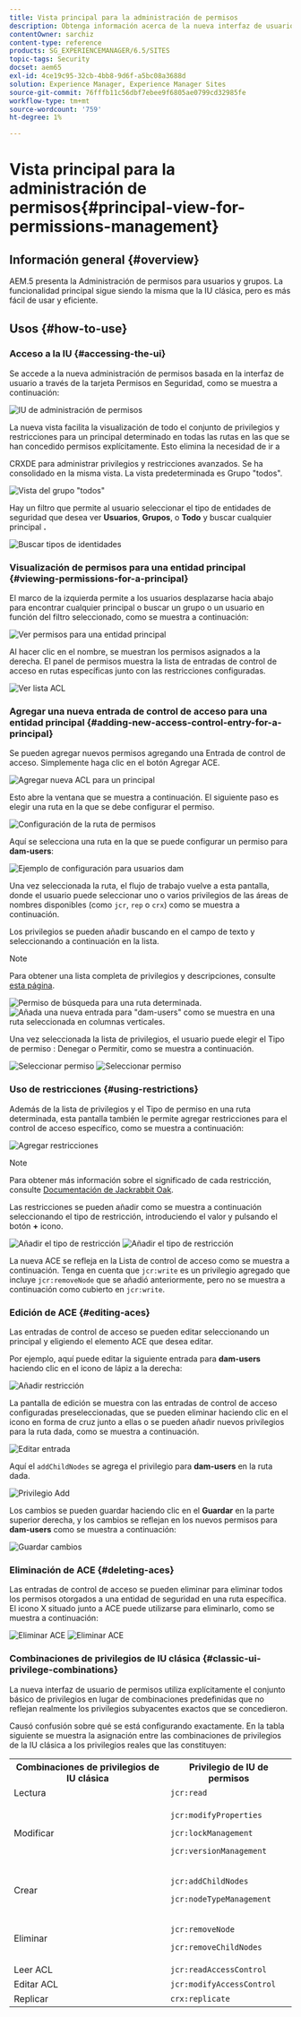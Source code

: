 ```yaml
---
title: Vista principal para la administración de permisos
description: Obtenga información acerca de la nueva interfaz de usuario táctil que facilita la administración de permisos.
contentOwner: sarchiz
content-type: reference
products: SG_EXPERIENCEMANAGER/6.5/SITES
topic-tags: Security
docset: aem65
exl-id: 4ce19c95-32cb-4bb8-9d6f-a5bc08a3688d
solution: Experience Manager, Experience Manager Sites
source-git-commit: 76fffb11c56dbf7ebee9f6805ae0799cd32985fe
workflow-type: tm+mt
source-wordcount: '759'
ht-degree: 1%

---
```



# Vista principal para la administración de permisos{#principal-view-for-permissions-management}

## Información general {#overview}

AEM.5 presenta la Administración de permisos para usuarios y grupos. La funcionalidad principal sigue siendo la misma que la IU clásica, pero es más fácil de usar y eficiente.

## Usos {#how-to-use}

### Acceso a la IU {#accessing-the-ui}

Se accede a la nueva administración de permisos basada en la interfaz de usuario a través de la tarjeta Permisos en Seguridad, como se muestra a continuación:

![IU de administración de permisos](assets/screen_shot_2019-03-17at63333pm.png)

La nueva vista facilita la visualización de todo el conjunto de privilegios y restricciones para un principal determinado en todas las rutas en las que se han concedido permisos explícitamente. Esto elimina la necesidad de ir a

CRXDE para administrar privilegios y restricciones avanzados. Se ha consolidado en la misma vista. La vista predeterminada es Grupo &quot;todos&quot;.

![Vista del grupo &quot;todos&quot;](assets/unu-1.png)

Hay un filtro que permite al usuario seleccionar el tipo de entidades de seguridad que desea ver **Usuarios**, **Grupos**, o **Todo** y buscar cualquier principal **.**

![Buscar tipos de identidades](assets/image2019-3-20_23-52-51.png)

### Visualización de permisos para una entidad principal {#viewing-permissions-for-a-principal}

El marco de la izquierda permite a los usuarios desplazarse hacia abajo para encontrar cualquier principal o buscar un grupo o un usuario en función del filtro seleccionado, como se muestra a continuación:

![Ver permisos para una entidad principal](assets/doi-1.png)

Al hacer clic en el nombre, se muestran los permisos asignados a la derecha. El panel de permisos muestra la lista de entradas de control de acceso en rutas específicas junto con las restricciones configuradas.

![Ver lista ACL](assets/trei-1.png)

### Agregar una nueva entrada de control de acceso para una entidad principal {#adding-new-access-control-entry-for-a-principal}

Se pueden agregar nuevos permisos agregando una Entrada de control de acceso. Simplemente haga clic en el botón Agregar ACE.

![Agregar nueva ACL para un principal](assets/patru.png)

Esto abre la ventana que se muestra a continuación. El siguiente paso es elegir una ruta en la que se debe configurar el permiso.

![Configuración de la ruta de permisos](assets/cinci-1.png)

Aquí se selecciona una ruta en la que se puede configurar un permiso para **dam-users**:

![Ejemplo de configuración para usuarios dam](assets/sase-1.png)

Una vez seleccionada la ruta, el flujo de trabajo vuelve a esta pantalla, donde el usuario puede seleccionar uno o varios privilegios de las áreas de nombres disponibles (como `jcr`, `rep` o `crx`) como se muestra a continuación.

Los privilegios se pueden añadir buscando en el campo de texto y seleccionando a continuación en la lista.

>[!NOTE]
>
>Para obtener una lista completa de privilegios y descripciones, consulte [esta página](/help/sites-administering/user-group-ac-admin.md#access-right-management).

![Permiso de búsqueda para una ruta determinada.](assets/image2019-3-21_0-5-47.png) ![Añada una nueva entrada para &quot;dam-users&quot; como se muestra en una ruta seleccionada en columnas verticales.](assets/image2019-3-21_0-6-53.png)

Una vez seleccionada la lista de privilegios, el usuario puede elegir el Tipo de permiso : Denegar o Permitir, como se muestra a continuación.

![Seleccionar permiso](assets/screen_shot_2019-03-17at63938pm.png) ![Seleccionar permiso](assets/screen_shot_2019-03-17at63947pm.png)

### Uso de restricciones {#using-restrictions}

Además de la lista de privilegios y el Tipo de permiso en una ruta determinada, esta pantalla también le permite agregar restricciones para el control de acceso específico, como se muestra a continuación:

![Agregar restricciones](assets/image2019-3-21_1-4-14.png)

>[!NOTE]
>
>Para obtener más información sobre el significado de cada restricción, consulte [Documentación de Jackrabbit Oak](https://jackrabbit.apache.org/oak/docs/security/authorization/restriction.html).

Las restricciones se pueden añadir como se muestra a continuación seleccionando el tipo de restricción, introduciendo el valor y pulsando el botón **+** icono.

![Añadir el tipo de restricción](assets/sapte-1.png) ![Añadir el tipo de restricción](assets/opt-1.png)

La nueva ACE se refleja en la Lista de control de acceso como se muestra a continuación. Tenga en cuenta que `jcr:write` es un privilegio agregado que incluye `jcr:removeNode` que se añadió anteriormente, pero no se muestra a continuación como cubierto en `jcr:write`.

### Edición de ACE {#editing-aces}

Las entradas de control de acceso se pueden editar seleccionando un principal y eligiendo el elemento ACE que desea editar.

Por ejemplo, aquí puede editar la siguiente entrada para **dam-users** haciendo clic en el icono de lápiz a la derecha:

![Añadir restricción](assets/image2019-3-21_0-35-39.png)

La pantalla de edición se muestra con las entradas de control de acceso configuradas preseleccionadas, que se pueden eliminar haciendo clic en el icono en forma de cruz junto a ellas o se pueden añadir nuevos privilegios para la ruta dada, como se muestra a continuación.

![Editar entrada](assets/noua-1.png)

Aquí el `addChildNodes` se agrega el privilegio para **dam-users** en la ruta dada.

![Privilegio Add](assets/image2019-3-21_0-45-35.png)

Los cambios se pueden guardar haciendo clic en el **Guardar** en la parte superior derecha, y los cambios se reflejan en los nuevos permisos para **dam-users** como se muestra a continuación:

![Guardar cambios](assets/zece-1.png)

### Eliminación de ACE {#deleting-aces}

Las entradas de control de acceso se pueden eliminar para eliminar todos los permisos otorgados a una entidad de seguridad en una ruta específica. El icono X situado junto a ACE puede utilizarse para eliminarlo, como se muestra a continuación:

![Eliminar ACE](assets/image2019-3-21_0-53-19.png) ![Eliminar ACE](assets/unspe.png)

### Combinaciones de privilegios de IU clásica {#classic-ui-privilege-combinations}

La nueva interfaz de usuario de permisos utiliza explícitamente el conjunto básico de privilegios en lugar de combinaciones predefinidas que no reflejan realmente los privilegios subyacentes exactos que se concedieron.

Causó confusión sobre qué se está configurando exactamente. En la tabla siguiente se muestra la asignación entre las combinaciones de privilegios de la IU clásica a los privilegios reales que las constituyen:

<table>
 <tbody>
  <tr>
   <th>Combinaciones de privilegios de IU clásica</th>
   <th>Privilegio de IU de permisos</th>
  </tr>
  <tr>
   <td>Lectura</td>
   <td><code>jcr:read</code></td>
  </tr>
  <tr>
   <td>Modificar</td>
   <td><p><code>jcr:modifyProperties</code></p> <p><code>jcr:lockManagement</code></p> <p><code>jcr:versionManagement</code></p> </td>
  </tr>
  <tr>
   <td>Crear</td>
   <td><p><code>jcr:addChildNodes</code></p> <p><code>jcr:nodeTypeManagement</code></p> </td>
  </tr>
  <tr>
   <td>Eliminar</td>
   <td><p><code>jcr:removeNode</code></p> <p><code>jcr:removeChildNodes</code></p> </td>
  </tr>
  <tr>
   <td>Leer ACL</td>
   <td><code>jcr:readAccessControl</code></td>
  </tr>
  <tr>
   <td>Editar ACL</td>
   <td><code>jcr:modifyAccessControl</code></td>
  </tr>
  <tr>
   <td>Replicar</td>
   <td><code>crx:replicate</code></td>
  </tr>
 </tbody>
</table>
